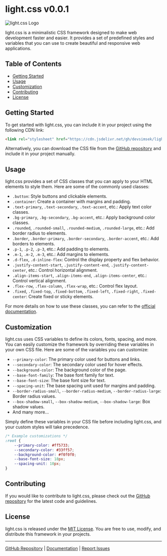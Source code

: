 # light.css v0.0.1

![light.css Logo](https://raw.githubusercontent.com/devsimsek/light.css/main/logo.png)

light.css is a minimalistic CSS framework designed to make web development faster and easier. It provides a set of predefined styles and variables that you can use to create beautiful and responsive web applications.

## Table of Contents

- [Getting Started](#getting-started)
- [Usage](#usage)
- [Customization](#customization)
- [Contributing](#contributing)
- [License](#license)

## Getting Started

To get started with light.css, you can include it in your project using the following CDN link:

```html
<link rel="stylesheet" href="https://cdn.jsdelivr.net/gh/devsimsek/light.css/light.min.css">
```

Alternatively, you can download the CSS file from the [GitHub repository](https://github.com/devsimsek/light.css) and include it in your project manually.

## Usage

light.css provides a set of CSS classes that you can apply to your HTML elements to style them. Here are some of the commonly used classes:

- `.button`: Style buttons and clickable elements.
- `.container`: Create a container with margins and padding.
- `.text-primary`, `.text-secondary`, `.text-accent`, etc.: Apply text color classes.
- `.bg-primary`, `.bg-secondary`, `.bg-accent`, etc.: Apply background color classes.
- `.rounded`, `.rounded-small`, `.rounded-medium`, `.rounded-large`, etc.: Add border radius to elements.
- `.border`, `.border-primary`, `.border-secondary`, `.border-accent`, etc.: Add borders to elements.
- `.p-1`, `.p-2`, `.p-3`, etc.: Add padding to elements.
- `.m-1`, `.m-2`, `.m-3`, etc.: Add margins to elements.
- `.d-flex`, `.d-inline-flex`: Control the display property and flex behavior.
- `.justify-content-start`, `.justify-content-end`, `.justify-content-center`, etc.: Control horizontal alignment.
- `.align-items-start`, `.align-items-end`, `.align-items-center`, etc.: Control vertical alignment.
- `.flex-row`, `.flex-column`, `.flex-wrap`, etc.: Control flex layout.
- `.fixed`, `.fixed-top`, `.fixed-bottom`, `.fixed-left`, `.fixed-right`, `.fixed-center`: Create fixed or sticky elements.

For more details on how to use these classes, you can refer to the [official documentation](https://github.com/devsimsek/light.css).

## Customization

light.css uses CSS variables to define its colors, fonts, spacing, and more. You can easily customize the framework by overriding these variables in your own CSS file. Here are some of the variables you can customize:

- `--primary-color`: The primary color used for buttons and links.
- `--secondary-color`: The secondary color used for hover effects.
- `--background-color`: The background color of the page.
- `--base-font-family`: The base font family for text.
- `--base-font-size`: The base font size for text.
- `--spacing-unit`: The base spacing unit used for margins and padding.
- `--border-radius-small`, `--border-radius-medium`, `--border-radius-large`: Border radius values.
- `--box-shadow-small`, `--box-shadow-medium`, `--box-shadow-large`: Box shadow values.
- And many more...

Simply define these variables in your CSS file before including light.css, and your custom styles will take precedence.

```css
/* Example customizations */
:root {
    --primary-color: #ff5733;
    --secondary-color: #33ff57;
    --background-color: #f0f0f0;
    --base-font-size: 18px;
    --spacing-unit: 10px;
}
```

## Contributing

If you would like to contribute to light.css, please check out the [GitHub repository](https://github.com/devsimsek/light.css) for the latest code and guidelines.

## License

light.css is released under the [MIT License](https://github.com/devsimsek/light.css/blob/main/LICENSE). You are free to use, modify, and distribute this framework in your projects.

---

[GitHub Repository](https://github.com/devsimsek/light.css) | [Documentation](https://github.com/devsimsek/light.css) | [Report Issues](https://github.com/devsimsek/light.css/issues)
